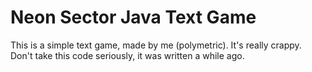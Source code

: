 # Neon Sector Java Text Game

This is a simple text game, made by me (polymetric).
It's really crappy. Don't take this code seriously, it was written a while ago.

